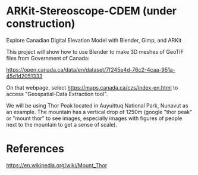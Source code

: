 # ARKit-Stereoscope-CDEM (under construction)
Explore Canadian Digital Elevation Model with Blender, Gimp, and ARKit 

This project will show how to use Blender to make 3D meshes of GeoTIF files from Government of Canada:

https://open.canada.ca/data/en/dataset/7f245e4d-76c2-4caa-951a-45d1d2051333

On that webpage, select https://maps.canada.ca/czs/index-en.html to access "Geospatial-Data Extraction tool".

We will be using Thor Peak located in Auyuittuq National Park, Nunavut as an example. The mountain has a vertical drop of 1250m (google "thor peak" or "mount thor" to see images, especially images with figures of people next to the mountain to get a sense of scale).



# References

https://en.wikipedia.org/wiki/Mount_Thor



